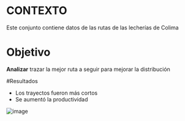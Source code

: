# CONTEXTO
Este conjunto contiene datos de las rutas de las lecherías de Colima
# Objetivo
 **Analizar** trazar la mejor ruta a seguir para mejorar la distribución 

#Resultados
- Los trayectos fueron más cortos
- Se aumentó la productividad
  
![image](https://github.com/user-attachments/assets/b02aede3-79a3-463d-871e-e4c5ebd1d9b5)
